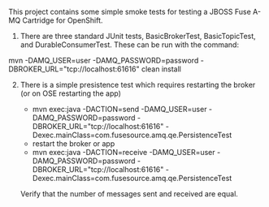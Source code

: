 This project contains some simple smoke tests for testing a JBOSS Fuse A-MQ Cartridge for OpenShift.

1. There are three standard JUnit tests, BasicBrokerTest, BasicTopicTest, and DurableConsumerTest.  These can be
run with the command:

mvn -DAMQ_USER=user -DAMQ_PASSWORD=password -DBROKER_URL="tcp://localhost:61616" clean install

2. There is a simple presistence test which requires restarting the broker (or on OSE restarting the app)

   - mvn exec:java -DACTION=send -DAMQ_USER=user -DAMQ_PASSWORD=password -DBROKER_URL="tcp://localhost:61616" -Dexec.mainClass=com.fusesource.amq.qe.PersistenceTest 
   - restart the broker or app
   - mvn exec:java -DACTION=receive -DAMQ_USER=user -DAMQ_PASSWORD=password -DBROKER_URL="tcp://localhost:61616" -Dexec.mainClass=com.fusesource.amq.qe.PersistenceTest 
   
   Verify that the number of messages sent and received are equal.
   